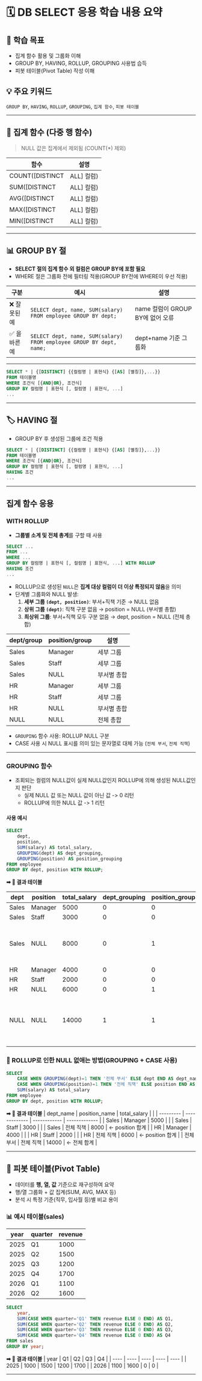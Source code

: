 # 🗓️ DB SELECT 응용 학습 내용 요약

## 🎯 학습 목표
- 집계 함수 활용 및 그룹화 이해
- GROUP BY, HAVING, ROLLUP, GROUPING 사용법 습득
- 피봇 테이블(Pivot Table) 작성 이해


## 💡 주요 키워드
`GROUP BY`, `HAVING`, `ROLLUP`, `GROUPING`, `집계 함수`, `피봇 테이블`

---

## 🧮 집계 함수 (다중 행 함수)
> NULL 값은 집계에서 제외됨 (COUNT(*) 제외)

| 함수 | 설명 |
|------|------|
| COUNT([DISTINCT|ALL] 컬럼) | NULL 제외 해당 컬럼 레코드 수 (COUNT(*)는 전체) |
| SUM([DISTINCT|ALL] 컬럼) | 그룹 내 합계 |
| AVG([DISTINCT|ALL] 컬럼) | 그룹 내 평균 |
| MAX([DISTINCT|ALL] 컬럼) | 그룹 내 최대값 |
| MIN([DISTINCT|ALL] 컬럼) | 그룹 내 최소값 |

---
## 📊 GROUP BY 절
- **SELECT 절의 집계 함수 외 컬럼은 GROUP BY에 포함 필요**
- WHERE 절은 그룹화 전에 필터링 적용(GROUP BY전에 WHERE이 우선 적용)

| 구분 | 예시 | 설명 |
|------|------|------|
| ❌ 잘못된 예 | `SELECT dept, name, SUM(salary) FROM employee GROUP BY dept;` | name 컬럼이 GROUP BY에 없어 오류 |
| ✅ 올바른 예 | `SELECT dept, name, SUM(salary) FROM employee GROUP BY dept, name;` | dept+name 기준 그룹화 |

---

```sql
SELECT * | {[DISTINCT] {{컬럼명 | 표현식} {[AS] [별칭]},...}}
FROM 테이블명
WHERE 조건식 [{AND|OR}, 조건식]
GROUP BY 컬럼명 | 표현식 [, 컬럼명 | 표현식, ...]
...
```

---


## 🏷️ HAVING 절
- GROUP BY 후 생성된 그룹에 조건 적용
```sql
SELECT * | {[DISTINCT] {{컬럼명 | 표현식} {[AS] [별칭]},...}}
FROM 테이블명
WHERE 조건식 [{AND|OR}, 조건식]
GROUP BY 컬럼명 | 표현식 [, 컬럼명 | 표현식, ...]
HAVING 조건
...
```

---

## 집계 함수 응용

### WITH ROLLUP
- **그룹별 소계 및 전체 총계**를 구할 때 사용
```sql
SELECT ...
FROM ...
WHERE ...
GROUP BY 컬럼명 | 표현식 [, 컬럼명 | 표현식, ...] WITH ROLLUP
HAVING 조건
...
```

- ROLLUP으로 생성된 `NULL`은 **집계 대상 컬럼이 더 이상 특정되지 않음**을 의미
- 단계별 그룹화와 NULL 발생:
  1. **세부 그룹 `(dept, position)`**: 부서+직책 기준 → NULL 없음
  2. **상위 그룹 `(dept)`**: 직책 구분 없음 → position = NULL (부서별 총합)
  3. **최상위 그룹**: 부서+직책 모두 구분 없음 → dept, position = NULL (전체 총합)

| dept/group | position/group | 설명 |
|------------|----------------|------|
| Sales      | Manager        | 세부 그룹 |
| Sales      | Staff          | 세부 그룹 |
| Sales      | NULL           | 부서별 총합 |
| HR         | Manager        | 세부 그룹 |
| HR         | Staff          | 세부 그룹 |
| HR         | NULL           | 부서별 총합 |
| NULL       | NULL           | 전체 총합 |

- `GROUPING` 함수 사용: ROLLUP NULL 구분
- CASE 사용 시 NULL 표시를 의미 있는 문자열로 대체 가능 (`전체 부서`, `전체 직책`)

---

### GROUPING 함수
- 조회되는 컬럼의 NULL값이 실제 NULL값인지 ROLLUP에 의해 생성된 NULL값인지 판단
    - 실제 NULL 값 또는 NULL 값이 아닌 값 -> 0 리턴
    - ROLLUP에 의한 NULL 값 -> 1 리턴

#### 사용 예시
```sql
SELECT 
    dept, 
    position, 
    SUM(salary) AS total_salary,
    GROUPING(dept) AS dept_grouping,
    GROUPING(position) AS position_grouping
FROM employee
GROUP BY dept, position WITH ROLLUP;
```
**➡ 🎯 결과 테이블**

| dept  | position | total_salary | dept_grouping | position_grouping |                               |
| ----- | -------- | ------------ | ------------- | ----------------- | ----------------------------- |
| Sales | Manager  | 5000         | 0             | 0                 |                               |
| Sales | Staff    | 3000         | 0             | 0                 |                               |
| Sales | NULL     | 8000         | 0             | 1                 | ← position이 합계용 NULL          |
| HR    | Manager  | 4000         | 0             | 0                 |                               |
| HR    | Staff    | 2000         | 0             | 0                 |                               |
| HR    | NULL     | 6000         | 0             | 1                 |                               |
| NULL  | NULL     | 14000        | 1             | 1                 | ← dept와 position 둘 다 합계용 NULL |

### 🔹 ROLLUP로 인한 NULL 없애는 방법(GROUPING + CASE 사용)
```sql
SELECT 
    CASE WHEN GROUPING(dept)=1 THEN '전체 부서' ELSE dept END AS dept_name,
    CASE WHEN GROUPING(position)=1 THEN '전체 직책' ELSE position END AS position_name,
    SUM(salary) AS total_salary
FROM employee
GROUP BY dept, position WITH ROLLUP;
```
**➡ 🎯 결과 테이블**
| dept_name | position_name | total_salary |               |
| --------- | ------------- | ------------ | ------------- |
| Sales     | Manager       | 5000         |               |
| Sales     | Staff         | 3000         |               |
| Sales     | 전체 직책         | 8000         | ← position 합계 |
| HR        | Manager       | 4000         |               |
| HR        | Staff         | 2000         |               |
| HR        | 전체 직책         | 6000         | ← position 합계 |
| 전체 부서     | 전체 직책         | 14000        | ← 전체 합계       |


---


## 🔹 피봇 테이블(Pivot Table)
- 데이터를 **행, 열, 값** 기준으로 재구성하여 요약
- 행/열 그룹화 + 값 집계(SUM, AVG, MAX 등)
- 분석 시 특정 기준(직무, 입사월 등)별 비교 용이

### 📊 예시 테이블(sales)
| year | quarter | revenue |
| ---- | ------- | ------- |
| 2025 | Q1      | 1000    |
| 2025 | Q2      | 1500    |
| 2025 | Q3      | 1200    |
| 2025 | Q4      | 1700    |
| 2026 | Q1      | 1100    |
| 2026 | Q2      | 1600    |

```sql
SELECT 
    year,
    SUM(CASE WHEN quarter='Q1' THEN revenue ELSE 0 END) AS Q1,
    SUM(CASE WHEN quarter='Q2' THEN revenue ELSE 0 END) AS Q2,
    SUM(CASE WHEN quarter='Q3' THEN revenue ELSE 0 END) AS Q3,
    SUM(CASE WHEN quarter='Q4' THEN revenue ELSE 0 END) AS Q4
FROM sales
GROUP BY year;
```
**➡ 🎯 결과 테이블**
| year | Q1   | Q2   | Q3   | Q4   |
| ---- | ---- | ---- | ---- | ---- |
| 2025 | 1000 | 1500 | 1200 | 1700 |
| 2026 | 1100 | 1600 | 0    | 0    |

---
